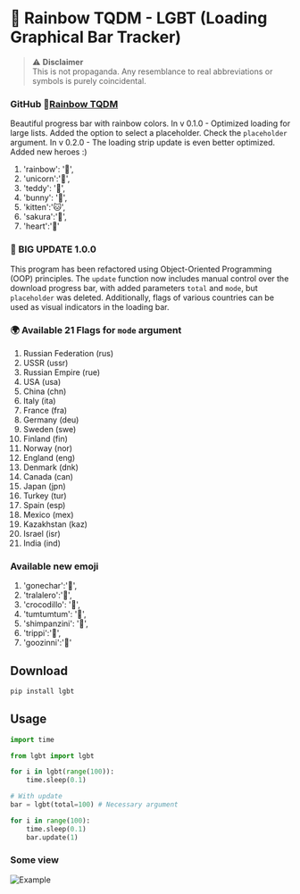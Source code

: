 # 🌈 Rainbow TQDM - LGBT (Loading Graphical Bar Tracker)
> ⚠️ **Disclaimer**  
> This is not propaganda. Any resemblance to real abbreviations or symbols is purely coincidental.

### GitHub 🔗[Rainbow TQDM](https://github.com/JohanSundstain/Rainbow-TQDM/tree/master/lgbt)

Beautiful progress bar with rainbow colors.
In v 0.1.0 - Optimized loading for large lists.
Added the option to select a placeholder. Check the `placeholder` argument.
In v 0.2.0 - The loading strip update is even better optimized. Added new heroes :)
1. 'rainbow': '🌈', 
2. 'unicorn':'🦄', 
3. 'teddy': '🧸', 
4. 'bunny': '🐰', 
5. 'kitten':'🐱', 
6. 'sakura':'🌸', 
7. 'heart':'🩷'

### 🧠 BIG UPDATE 1.0.0
This program has been refactored using Object-Oriented Programming (OOP) principles. The `update` function now includes manual control over the download progress bar, with added parameters `total` and `mode`, but `placeholder` was deleted. Additionally, flags of various countries can be used as visual indicators in the loading bar.

### 🌍 Available 21 Flags for `mode` argument
1. Russian Federation (rus)
2. USSR (ussr)
3. Russian Empire (rue)
4. USA (usa)
5. China (chn)
6. Italy (ita)
7. France (fra)
8. Germany (deu)
9. Sweden (swe)
10. Finland (fin)
11. Norway (nor)
12. England (eng)
13. Denmark (dnk)
14. Canada (can)
15. Japan (jpn)
16. Turkey (tur)
17. Spain (esp)
18. Mexico (mex)
19. Kazakhstan (kaz)
20. Israel (isr)
21. India (ind)

### Available new emoji

1. 'gonechar':'🐝',
2. 'tralalero':'🦈',
3. 'crocodillo': '🐊',
4. 'tumtumtum': '🗿',
5. 'shimpanzini': '🍌',
6. 'trippi':'🦐',
7. 'goozinni':'🪿'


## Download
```bash
pip install lgbt
```

## Usage
```python
import time

from lgbt import lgbt

for i in lgbt(range(100)):
	time.sleep(0.1)

# With update
bar = lgbt(total=100) # Necessary argument

for i in range(100):
	time.sleep(0.1)
	bar.update(1)

```

### Some view
![Example](screenshot1.png)

